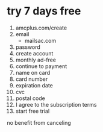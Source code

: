 # try 7 days free

1. amcplus.com/create
2. email
   - mailsac.com
3. password
4. create account
5. monthly ad-free
6. continue to payment
7. name on card
8. card number
9. expiration date
10. cvc
11. postal code
12. I agree to the subscription terms
13. start free trial

no benefit from canceling
